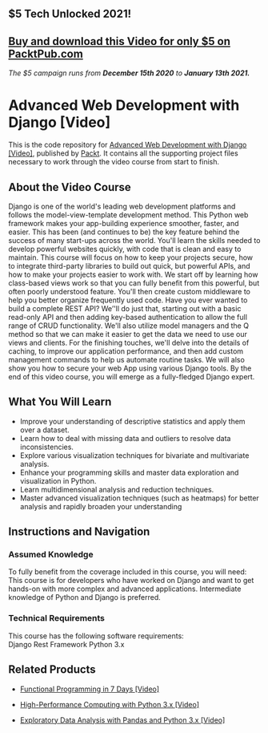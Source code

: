 ## $5 Tech Unlocked 2021!
[Buy and download this Video for only $5 on PacktPub.com](https://www.packtpub.com/product/advanced-web-development-with-django-video/9781788628587)
-----
*The $5 campaign         runs from __December 15th 2020__ to __January 13th 2021.__*

# Advanced Web Development with Django [Video]
This is the code repository for [Advanced Web Development with Django [Video]](https://www.packtpub.com/web-development/advanced-web-development-django-video?utm_source=github&utm_medium=repository&utm_campaign=9781788628587), published by [Packt](https://www.packtpub.com/?utm_source=github). It contains all the supporting project files necessary to work through the video course from start to finish.
## About the Video Course
Django is one of the world's leading web development platforms and follows the model-view-template development method. This Python web framework makes your app-building experience smoother, faster, and easier. This has been (and continues to be) the key feature behind the success of many start-ups across the world.
You'll learn the skills needed to develop powerful websites quickly, with code that is clean and easy to maintain. This course will focus on how to keep your projects secure, how to integrate third-party libraries to build out quick, but powerful APIs, and how to make your projects easier to work with. We start off by learning how class-based views work so that you can fully benefit from this powerful, but often poorly understood feature. You'll then create custom middleware to help you better organize frequently used code. 
Have you ever wanted to build a complete REST API? We’'ll do just that, starting out with a basic read-only API and then adding key-based authentication to allow the full range of CRUD functionality. We'll also utilize model managers and the Q method so that we can make it easier to get the data we need to use our views and clients. For the finishing touches, we'll delve into the details of caching, to improve our application performance, and then add custom management commands to help us automate routine tasks. We will also show you how to secure your web App using various Django tools. By the end of this video course, you will emerge as a fully-fledged Django expert.

<H2>What You Will Learn</H2>
<DIV class=book-info-will-learn-text>
<UL>
<LI><SPAN style="BACKGROUND-COLOR: transparent">Improve your understanding of descriptive statistics and apply them over a dataset.</SPAN> 
<LI><SPAN style="BACKGROUND-COLOR: transparent">Learn how to deal with missing data and outliers to resolve data inconsistencies.</SPAN> 
<LI><SPAN style="BACKGROUND-COLOR: transparent">Explore various visualization techniques for bivariate and multivariate analysis.</SPAN> 
<LI><SPAN style="BACKGROUND-COLOR: transparent">Enhance your programming skills and master data exploration and visualization in Python.</SPAN> 
<LI><SPAN style="BACKGROUND-COLOR: transparent">Learn multidimensional analysis and reduction techniques.</SPAN> 
<LI><SPAN style="BACKGROUND-COLOR: transparent">Master advanced visualization techniques (such as heatmaps) for better analysis and rapidly broaden your understanding</SPAN> </LI></UL></DIV>

## Instructions and Navigation
### Assumed Knowledge
To fully benefit from the coverage included in this course, you will need:<br/>
This course is for developers who have worked on Django and want to get hands-on with more complex and advanced applications. Intermediate knowledge of Python and Django is preferred.
### Technical Requirements
This course has the following software requirements:<br/>
Django Rest Framework
Python 3.x

## Related Products
* [Functional Programming in 7 Days [Video]](https://www.packtpub.com/application-development/functional-programming-7-days-video?utm_source=github&utm_medium=repository&utm_campaign=9781788990295)

* [High-Performance Computing with Python 3.x [Video]](https://www.packtpub.com/application-development/high-performance-computing-python-3x-video?utm_source=github&utm_medium=repository&utm_campaign=9781789956252)

* [Exploratory Data Analysis with Pandas and Python 3.x [Video]](https://www.packtpub.com/application-development/exploratory-data-analysis-pandas-and-python-3x-video?utm_source=github&utm_medium=repository&utm_campaign=9781789959116)

